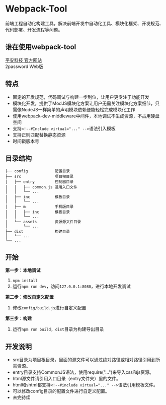 # Webpack-Tool

前端工程自动化构建工具，解决前端开发中自动化工具、模块化框架、开发规范、代码部署、开发流程等问题。

谁在使用webpack-tool
-------

[平安科技 官方网站](http://tech.pingan.com)  
2password Web版

特点
-------
- 固定的开发规范，代码调试与构建一步到位，让用户更专注于功能开发  
- 模块化开发，提供了ModJS模块化方案让用户无需关注模块化方案细节，只需像NodeJS一样简单的声明模块依赖便能轻松完成模块化工作
- 使用webpack-dev-middleware中间件，本地调试不生成资源，不占用硬盘空间
- 支持`<!--#Include virtual="..." -->`语法引入模板  
- 支持正则匹配替换静态资源  
- 时间戳版本号

目录结构
-------
```
├── config            配置目录
├── src               项目根目录
│   ├── entry         控制器目录
│   │   ├── common.js 通用入口文件
│   │   └── ...      
│   ├── inc           模板目录
│   │   └── ...
│   ├── m             手机版目录
│   │   ├── inc       模板目录
│   │   └── ...
│   └── assets        资源源文件目录
│       └── ...
├── dist              构建目录
│   └── ...
└── ...
```

开始
-------
**第一步：本地调试**
1. `npm install`  
2. 运行`npm run dev`，访问`127.0.0.1:8080`，进行本地开发调试

**第二步：修改自定义配置**
1. 修改`config/build.js`进行自定义配置

**第三步：构建**
1. 运行`npm run build`，`dist`目录为构建导出目录

开发说明
-------
- src目录为项目根目录，里面的源文件可以通过绝对路径或相对路径引用到所需资源。
- entry目录支持CommonJS语法，使用require("...")来导入css和js资源。
- html源文件请引用入口目录（entry文件夹）里的文件。
- html和shtml都支持`<!--#include virtual="..." -->`语法引用模板文件。
- 可以修改config目录的配置文件进行自定义配置。
- 未完待续
